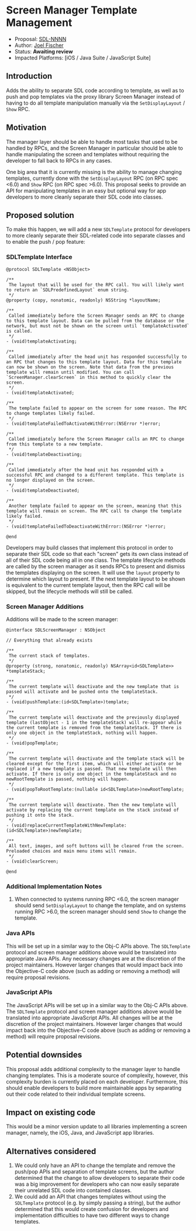 # Screen Manager Template Management

* Proposal: [SDL-NNNN](NNNN-screenmanager-push-pop.md)
* Author: [Joel Fischer](https://github.com/joeljfischer)
* Status: **Awaiting review**
* Impacted Platforms: [iOS / Java Suite / JavaScript Suite]

## Introduction

Adds the ability to separate SDL code according to template, as well as to push and pop templates via the proxy library Screen Manager instead of having to do all template manipulation manually via the `SetDisplayLayout` / `Show` RPC.

## Motivation

The manager layer should be able to handle most tasks that used to be handled by RPCs, and the Screen Manager in particular should be able to handle manipulating the screen and templates without requiring the developer to fall back to RPCs in any cases.

One big area that it is currently missing is the ability to manage changing templates, currently done with the `SetDisplayLayout` RPC (on RPC spec <6.0) and `Show` RPC (on RPC spec >6.0). This proposal seeks to provide an API for manipulating templates in an easy but optional way for app developers to more cleanly separate their SDL code into classes.

## Proposed solution

To make this happen, we will add a new `SDLTemplate` protocol for developers to more cleanly separate their SDL-related code into separate classes and to enable the push / pop feature:

### SDLTemplate Interface

```objc
@protocol SDLTemplate <NSObject>

/**
 The layout that will be used for the RPC call. You will likely want to return an `SDLPredefinedLayout` enum string.
 */
@property (copy, nonatomic, readonly) NSString *layoutName;

/**
 Called immediately before the Screen Manager sends an RPC to change to this template layout. Data can be pulled from the database or the network, but must not be shown on the screen until `templateActivated` is called.
 */
- (void)templateActivating;

/**
 Called immediately after the head unit has responded successfully to an RPC that changes to this template layout. Data for this template can now be shown on the screen. Note that data from the previous template will remain until modified. You can call `ScreenManager.clearScreen` in this method to quickly clear the screen. 
 */
- (void)templateActivated;

/**
 The template failed to appear on the screen for some reason. The RPC to change templates likely failed.
 */
- (void)templateFailedToActivateWithError:(NSError *)error;

/**
 Called immediately before the Screen Manager calls an RPC to change from this template to a new template.
 */
- (void)templateDeactivating;

/**
 Called immediately after the head unit has responded with a successful RPC and changed to a different template. This template is no longer displayed on the screen.
 */
- (void)templateDeactivated;

/**
 Another template failed to appear on the screen, meaning that this template will remain on screen. The RPC call to change the template likely failed.
 */
- (void)templateFailedToDeactivateWithError:(NSError *)error;

@end
```

Developers may build classes that implement this protocol in order to separate their SDL code so that each "screen" gets its own class instead of all of their SDL code being all in one class. The template lifecycle methods are called by the screen manager as it sends RPCs to present and dismiss the templates displaying on the screen. It will use the `layout` property to determine which layout to present. If the next template layout to be shown is equivalent to the current template layout, then the RPC call will be skipped, but the lifecycle methods will still be called.

### Screen Manager Additions

Additions will be made to the screen manager:

```objc
@interface SDLScreenManager : NSObject

// Everything that already exists

/**
 The current stack of templates.
 */
@property (strong, nonatomic, readonly) NSArray<id<SDLTemplate>> *templateStack;

/**
 The current template will deactivate and the new template that is passed will activate and be pushed onto the templateStack.
 */
- (void)pushTemplate:(id<SDLTemplate>)template;

/**
 The current template will deactivate and the previously displayed template (lastObject - 1 in the templateStack) will re-appear while the current template is removed from the templateStack. If there is only one object in the templateStack, nothing will happen.
 */
- (void)popTemplate;

/**
 The current template will deactivate and the template stack will be cleared except for the first item, which will either activate or be replaced if a new template is passed. That new template will then activate. If there is only one object in the templateStack and no newRootTemplate is passed, nothing will happen.
 */
- (void)popToRootTemplate:(nullable id<SDLTemplate>)newRootTemplate;

/**
 The current template will deactivate. Then the new template will activate by replacing the current template on the stack instead of pushing it onto the stack.
 */
- (void)replaceCurrentTemplateWithNewTemplate:(id<SDLTemplate>)newTemplate;

/**
 All text, images, and soft buttons will be cleared from the screen. Preloaded choices and main menu items will remain.
 */
- (void)clearScreen;

@end
```

### Additional Implementation Notes
1. When connected to systems running RPC <6.0, the screen manager should send `SetDisplayLayout` to change the template, and on systems running RPC >6.0, the screen manager should send `Show` to change the template.

### Java APIs
This will be set up in a similar way to the Obj-C APIs above. The `SDLTemplate` protocol and screen manager additions above would be translated into appropriate Java APIs. Any necessary changes are at the discretion of the project maintainers. However larger changes that would impact back into the Objective-C code above (such as adding or removing a method) will require proposal revisions.

### JavaScript APIs
The JavaScript APIs will be set up in a similar way to the Obj-C APIs above. The `SDLTemplate` protocol and screen manager additions above would be translated into appropriate JavaScript APIs. All changes will be at the discretion of the project maintainers. However larger changes that would impact back into the Objective-C code above (such as adding or removing a method) will require proposal revisions.

## Potential downsides

This proposal adds additional complexity to the manager layer to handle changing templates. This is a moderate source of complexity, however, this complexity burden is currently placed on each developer. Furthermore, this should enable developers to build more maintainable apps by separating out their code related to their individual template screens.

## Impact on existing code

This would be a minor version update to all libraries implementing a screen manager, namely, the iOS, Java, and JavaScript app libraries.

## Alternatives considered

1. We could only have an API to change the template and remove the push/pop APIs and separation of template screens, but the author determined that the change to allow developers to separate their code was a big improvement for developers who can now easily separate their unrelated SDL code into contained classes.
2. We could add an API that changes templates without using the `SDLTemplate` protocol (e.g. by simply passing a string), but the author determined that this would create confusion for developers and implementation difficulties to have two different ways to change templates.
